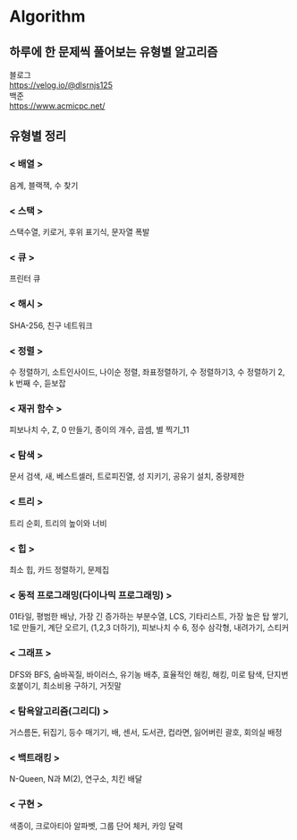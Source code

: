 # Algorithm

## 하루에 한 문제씩 풀어보는 유형별 알고리즘
블로그   
https://velog.io/@dlsrnjs125   
백준   
https://www.acmicpc.net/

## 유형별 정리
### < 배열 >
음계, 블랙잭, 수 찾기

### < 스택 >
스택수열, 키로거, 후위 표기식, 문자열 폭발

### < 큐 >
프린터 큐

### < 해시 >
SHA-256, 친구 네트워크

### < 정렬 >
수 정렬하기, 소트인사이드, 나이순 정렬, 좌표정렬하기, 수 정렬하기3, 수 정렬하기 2, k 번째 수, 듣보잡

### < 재귀 함수 >
피보나치 수, Z, 0 만들기, 종이의 개수, 곱셈, 별 찍기_11

### < 탐색 >
문서 검색, 새, 베스트셀러, 트로피진열, 성 지키기, 공유기 설치, 중량제한

### < 트리 >
트리 순회, 트리의 높이와 너비

### < 힙 >
최소 힙, 카드 정렬하기, 문제집

### < 동적 프로그래밍(다이나믹 프로그래밍) >
01타일, 평범한 배낭, 가장 긴 증가하는 부분수열, LCS, 기타리스트, 가장 높은 탑 쌓기, 1로 만들기, 계단 오르기, (1,2,3 더하기), 피보나치 수 6, 정수 삼각형, 내려가기, 
스티커


### < 그래프 >
DFS와 BFS, 숨바꼭질, 바이러스, 유기농 배추, 효율적인 해킹, 해킹, 미로 탐색, 단지번호붙이기, 최소비용 구하기, 거짓말

### < 탐욕알고리즘(그리디) >
거스름돈, 뒤집기, 등수 매기기, 배, 센서, 도서관, 컵라면, 잃어버린 괄호, 회의실 배정

### < 백트래킹 >
N-Queen, N과 M(2), 연구소, 치킨 배달

### < 구현 >
색종이, 크로아티아 알파벳, 그룹 단어 체커, 카잉 달력